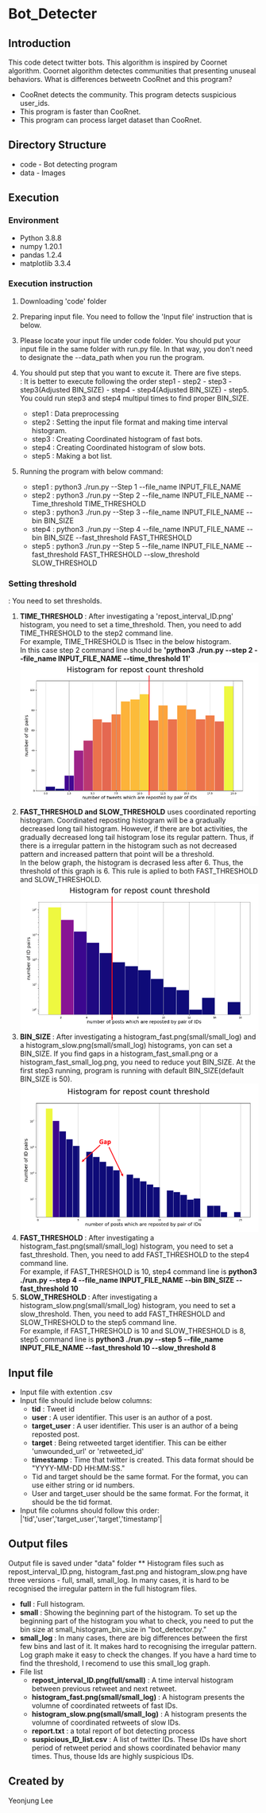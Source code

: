 # Bot_Detecter


## Introduction
This code detect twitter bots. This algorithm is inspired by Coornet algorithm. 
Coornet algorithm detectes communities that presenting unuseal behaviors.
What is differences betweetn CooRnet and this program?
- CooRnet detects the community. This program detects suspicious user_ids.
- This program is faster than CooRnet.
- This program can process larget dataset than CooRnet. 

## Directory Structure
- code - Bot detecting program
- data - Images
## Execution

### Environment
- Python 3.8.8
- numpy 1.20.1
- pandas 1.2.4
- matplotlib 3.3.4

### Execution instruction
1. Downloading 'code' folder
2. Preparing input file. You need to follow the 'Input file' instruction that is below. 
3. Please locate your input file under code folder. You should put your input file in the same folder with run.py file. In that way, you don't need to designate the --data_path when you run the program. 
4. You should put step that you want to excute it. There are five steps.<br/> 
   : It is better to execute following the order step1 - step2 - step3 - step3(Adjusted BIN_SIZE) - step4 - step4(Adjusted BIN_SIZE) - step5.<br/> You could run step3 and step4 multipul times to find proper BIN_SIZE. 
   - step1 : Data preprocessing
   - step2 : Setting the input file format and making time interval histogram. 
   - step3 : Creating Coordinated histogram of fast bots. 
   - step4 : Creating Coordinated histogram of slow bots. 
   - step5 : Making a bot list. 

5. Running the program with below command:
   - step1 : python3 ./run.py --Step 1 --file_name INPUT_FILE_NAME
   - step2 : python3 ./run.py --Step 2 --file_name INPUT_FILE_NAME --Time_threshold TIME_THRESHOLD 
   - step3 : python3 ./run.py --Step 3 --file_name INPUT_FILE_NAME --bin BIN_SIZE
   - step4 : python3 ./run.py --Step 4 --file_name INPUT_FILE_NAME --bin BIN_SIZE --fast_threshold FAST_THRESHOLD
   - step5 : python3 ./run.py --Step 5 --file_name INPUT_FILE_NAME --fast_threshold FAST_THRESHOLD --slow_threshold SLOW_THRESHOLD 

### Setting threshold
: You need to set thresholds.
1. <B> TIME_THRESHOLD </B> : After investigating a 'repost_interval_ID.png' histogram, you need to set a time_threshold. Then, you need to add TIME_THRESHOLD to the step2 command line.<br/>
   For example, TIME_THRESHOLD is 11sec in the below histogram. <br/>
   In this case step 2 command line should be <B>'python3 ./run.py --step 2 --file_name INPUT_FILE_NAME --time_threshold 11'</B><br/>
   ![alt text](https://github.com/ylee197/bot_Detection2/blob/main/data/Time_interval.png?raw=true)
2. <B> FAST_THRESHOLD and SLOW_THRESHOLD</B> uses coordinated reporting histogram. Coordinated reposting histogram will be a gradually decreased long tail histogram. However, if there are bot activities, the gradually decreased long tail histogram lose its regular pattern. Thus, if there is a irregular pattern in the histogram such as not decreased pattern and increased pattern that point will be a threshold. <br/>
   In the below graph, the histogram is decrased less after 6. Thus, the threshold of this graph is 6. This rule is aplied to both FAST_THRESHOLD and SLOW_THRESHOLD.<br />
   ![alt text](https://github.com/ylee197/bot_Detection2/blob/main/data/Coordinated.png?raw=true)
3. <B> BIN_SIZE </B> : After investigating a histogram_fast.png(small/small_log) and a histogram_slow.png(small/small_log) histograms, yon can set a BIN_SIZE. If you find gaps in a histogram_fast_small.png or a histogram_fast_small_log.png, you need to reduce yout BIN_SIZE. At the first step3 running, program is running with default BIN_SIZE(default BIN_SIZE is 50). 
   ![alt text](https://github.com/ylee197/bot_Detection2/blob/main/data/Gap.png?raw=true)
5. <B> FAST_THRESHOLD </B> : After investigating a histogram_fast.png(small/small_log) histogram, you need to set a fast_threshold. Then, you need to add FAST_THRESHOLD to the step4 command line.<br/> For example, if FAST_THRESHOLD is 10, step4 command line is <B>python3 ./run.py --step 4 --file_name INPUT_FILE_NAME --bin BIN_SIZE --fast_threshold 10</B>
6. <B> SLOW_THRESHOLD </B> : After investigating a histogram_slow.png(small/small_log) histogram, you need to set a slow_threshold. Then, you need to add FAST_THRESHOLD and SLOW_THRESHOLD to the step5 command line.<br/> For example, if FAST_THRESHOLD is 10 and SLOW_THRESHOLD is 8, step5 command line is <B>python3 ./run.py --step 5 --file_name INPUT_FILE_NAME --fast_threshold 10 --slow_threshold 8 </B>
  
## Input file
- Input file with extention .csv
- Input file should include below columns:
  - <B>tid</B> : Tweet id
  - <B>user</B> : A user identifier. This user is an author of a post.
  - <B>target_user</B> : A user identifier. This user is an author of a being reposted post. 
  - <B>target</B> : Being retweeted target identifier. This can be either 'unwounded_url' or 'retweeted_id'
  - <B>timestamp</B> : Time that twitter is created. This data format should be "YYYY-MM-DD HH:MM:SS."
  - Tid and target should be the same format. For the format, you can use either string or id numbers. 
  - User and target_user should be the same format. For the format, it should be the tid format. 
- Input file columns should follow this order: |'tid','user','target_user','target','timestamp'|

## Output files
Output file is saved under "data" folder
** Histogram files such as repost_interval_ID.png, histogram_fast.png and histogram_slow.png have three versions - full, small, small_log. In many cases, it is hard to be recognised the irregular pattern in the full histogram files. 
   - <B>full</B> : Full histogram. 
   - <B>small</B> : Showing the beginning part of the histogram. To set up the beginning part of the histogram you what to check, you need to put the bin size at small_histogram_bin_size in "bot_detector.py." 
   - <B>small_log</B> : In many cases, there are big differences between the first few bins and last of it. It makes hard to recognising the irregular pattern. Log graph make it easy to check the changes. If you have a hard time to find the threshold, I recomend to use this small_log graph.     
- File list
  - <B>repost_interval_ID.png(full/small)</B> : A time interval histogram between previous retweet and next retweet.
  - <B>histogram_fast.png(small/small_log)</B> : A histogram presents the volumne of coordinated retweets of fast IDs. 
  - <B>histogram_slow.png(small/small_log)</B> : A histogram presents the volumne of coordinated retweets of slow IDs. 
  - <B>report.txt</B> : a total report of bot detecting process
  - <B>suspicious_ID_list.csv</B> : A list of twitter IDs. These IDs have short period of retweet period and shows coordinated behavior many times. Thus, thouse Ids are highly suspicious IDs. 
 

## Created by
Yeonjung Lee
